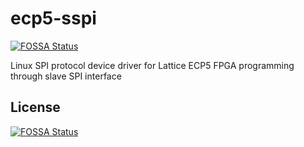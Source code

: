 # ecp5-sspi
[![FOSSA Status](https://app.fossa.io/api/projects/git%2Bgithub.com%2Fsanchox%2Fecp5-fpga-mgr.svg?type=shield)](https://app.fossa.io/projects/git%2Bgithub.com%2Fsanchox%2Fecp5-fpga-mgr?ref=badge_shield)

Linux SPI protocol device driver for Lattice ECP5 FPGA programming through slave SPI interface


## License
[![FOSSA Status](https://app.fossa.io/api/projects/git%2Bgithub.com%2Fsanchox%2Fecp5-fpga-mgr.svg?type=large)](https://app.fossa.io/projects/git%2Bgithub.com%2Fsanchox%2Fecp5-fpga-mgr?ref=badge_large)